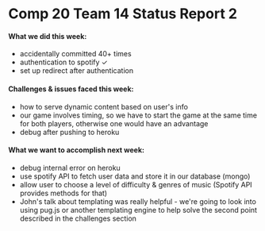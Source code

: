# Comp 20 Team 14 Status Report 2
#### What we did this week: 
- accidentally committed 40+ times
- authentication to spotify ✓
- set up redirect after authentication

#### Challenges & issues faced this week:
- how to serve dynamic content based on user's info
- our game involves timing, so we have to start the game at the same time for
  both players, otherwise one would have an advantage
 - debug after pushing to heroku 

#### What we want to accomplish next week:
- debug internal error on heroku
- use spotify API to fetch user data and store it in our database (mongo)
- allow user to choose a level of difficulty & genres of music (Spotify API
  provides methods for that)
- John's talk about templating was really helpful - we're going to look into 
  using pug.js or another templating engine to help solve the second point 
  described in the challenges section
